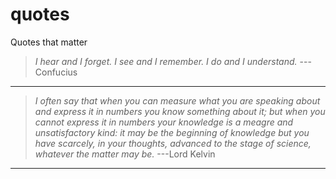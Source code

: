 quotes
======

Quotes that matter

> *I hear and I forget. I see and I remember. I do and I understand.* ---Confucius

---

> *I often say that when you can measure what you are speaking about and express it in numbers you know something about it; but when you cannot express it in numbers your knowledge is a meagre and unsatisfactory kind: it may be the beginning of knowledge but you have scarcely, in your thoughts, advanced to the stage of science, whatever the matter may be.*  ---Lord Kelvin
---
